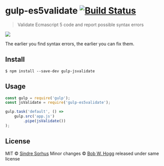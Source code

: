 # gulp-es5validate [![Build Status](https://travis-ci.org/rwhogg/gulp-es5validate.svg?branch=master)](https://travis-ci.org/rwhogg/gulp-es5validate)

> Validate Ecmascript 5 code and report possible syntax errors

![](screenshot.png)

The earlier you find syntax errors, the earlier you can fix them.


## Install

```
$ npm install --save-dev gulp-jsvalidate
```


## Usage

```js
const gulp = require('gulp');
const jsValidate = require('gulp-es5validate');

gulp.task('default', () =>
	gulp.src('app.js')
		.pipe(jsValidate())
);
```


## License

MIT © [Sindre Sorhus](https://sindresorhus.com)
Minor changes © [Bob W. Hogg](https://github.com/rwhogg) released under same license
